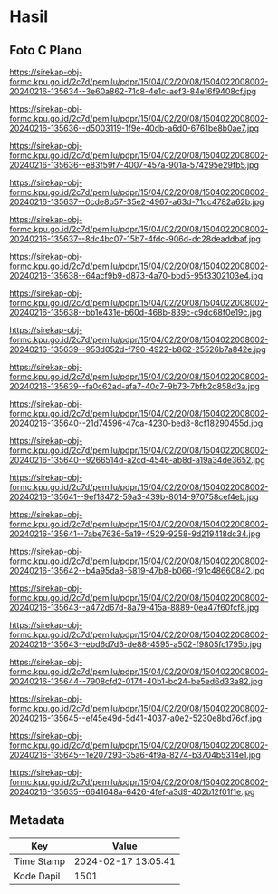 # Hasil

## Foto C Plano

https://sirekap-obj-formc.kpu.go.id/2c7d/pemilu/pdpr/15/04/02/20/08/1504022008002-20240216-135634--3e60a862-71c8-4e1c-aef3-84e16f9408cf.jpg

https://sirekap-obj-formc.kpu.go.id/2c7d/pemilu/pdpr/15/04/02/20/08/1504022008002-20240216-135636--d5003119-1f9e-40db-a6d0-6761be8b0ae7.jpg

https://sirekap-obj-formc.kpu.go.id/2c7d/pemilu/pdpr/15/04/02/20/08/1504022008002-20240216-135636--e83f59f7-4007-457a-901a-574295e29fb5.jpg

https://sirekap-obj-formc.kpu.go.id/2c7d/pemilu/pdpr/15/04/02/20/08/1504022008002-20240216-135637--0cde8b57-35e2-4967-a63d-71cc4782a62b.jpg

https://sirekap-obj-formc.kpu.go.id/2c7d/pemilu/pdpr/15/04/02/20/08/1504022008002-20240216-135637--8dc4bc07-15b7-4fdc-906d-dc28deaddbaf.jpg

https://sirekap-obj-formc.kpu.go.id/2c7d/pemilu/pdpr/15/04/02/20/08/1504022008002-20240216-135638--64acf9b9-d873-4a70-bbd5-95f3302103e4.jpg

https://sirekap-obj-formc.kpu.go.id/2c7d/pemilu/pdpr/15/04/02/20/08/1504022008002-20240216-135638--bb1e431e-b60d-468b-839c-c9dc68f0e19c.jpg

https://sirekap-obj-formc.kpu.go.id/2c7d/pemilu/pdpr/15/04/02/20/08/1504022008002-20240216-135639--953d052d-f790-4922-b862-25526b7a842e.jpg

https://sirekap-obj-formc.kpu.go.id/2c7d/pemilu/pdpr/15/04/02/20/08/1504022008002-20240216-135639--fa0c62ad-afa7-40c7-9b73-7bfb2d858d3a.jpg

https://sirekap-obj-formc.kpu.go.id/2c7d/pemilu/pdpr/15/04/02/20/08/1504022008002-20240216-135640--21d74596-47ca-4230-bed8-8cf18290455d.jpg

https://sirekap-obj-formc.kpu.go.id/2c7d/pemilu/pdpr/15/04/02/20/08/1504022008002-20240216-135640--9266514d-a2cd-4546-ab8d-a19a34de3652.jpg

https://sirekap-obj-formc.kpu.go.id/2c7d/pemilu/pdpr/15/04/02/20/08/1504022008002-20240216-135641--9ef18472-59a3-439b-8014-970758cef4eb.jpg

https://sirekap-obj-formc.kpu.go.id/2c7d/pemilu/pdpr/15/04/02/20/08/1504022008002-20240216-135641--7abe7636-5a19-4529-9258-9d219418dc34.jpg

https://sirekap-obj-formc.kpu.go.id/2c7d/pemilu/pdpr/15/04/02/20/08/1504022008002-20240216-135642--b4a95da8-5819-47b8-b066-f91c48660842.jpg

https://sirekap-obj-formc.kpu.go.id/2c7d/pemilu/pdpr/15/04/02/20/08/1504022008002-20240216-135643--a472d67d-8a79-415a-8889-0ea47f60fcf8.jpg

https://sirekap-obj-formc.kpu.go.id/2c7d/pemilu/pdpr/15/04/02/20/08/1504022008002-20240216-135643--ebd6d7d6-de88-4595-a502-f9805fc1795b.jpg

https://sirekap-obj-formc.kpu.go.id/2c7d/pemilu/pdpr/15/04/02/20/08/1504022008002-20240216-135644--7908cfd2-0174-40b1-bc24-be5ed6d33a82.jpg

https://sirekap-obj-formc.kpu.go.id/2c7d/pemilu/pdpr/15/04/02/20/08/1504022008002-20240216-135645--ef45e49d-5d41-4037-a0e2-5230e8bd76cf.jpg

https://sirekap-obj-formc.kpu.go.id/2c7d/pemilu/pdpr/15/04/02/20/08/1504022008002-20240216-135645--1e207293-35a6-4f9a-8274-b3704b5314e1.jpg

https://sirekap-obj-formc.kpu.go.id/2c7d/pemilu/pdpr/15/04/02/20/08/1504022008002-20240216-135635--6641648a-6426-4fef-a3d9-402b12f01f1e.jpg


## Metadata

| Key        | Value               |
| ---------- | ------------------- |
| Time Stamp | 2024-02-17 13:05:41 |
| Kode Dapil | 1501                |




